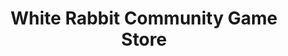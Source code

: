 ---
title: "White Rabbit Community Game Store"
url: /aachen/white-rabbit-community-game-store/
shop: Spiele
---